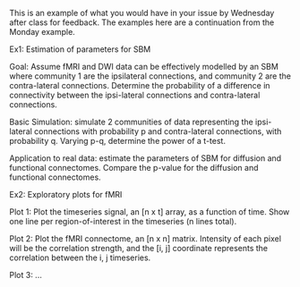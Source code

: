 This is an example of what you would have in your issue by Wednesday after class for feedback. The examples here are a continuation from the Monday example.

Ex1: Estimation of parameters for SBM

Goal: Assume fMRI and DWI data can be effectively modelled by an SBM where community 1 are the ipsilateral connections, and community 2 are the contra-lateral connections. Determine the probability of a difference in connectivity between the ipsi-lateral connections and contra-lateral connections.

Basic Simulation: simulate 2 communities of data representing the ipsi-lateral connections with probability p and contra-lateral connections, with probability q. Varying p-q, determine the power of a t-test.

Application to real data: estimate the parameters of SBM for diffusion and functional connectomes. Compare the p-value for the diffusion and functional connectomes.

Ex2: Exploratory plots for fMRI

Plot 1: Plot the timeseries signal, an [n x t] array, as a function of time. Show one line per region-of-interest in the timeseries (n lines total). 

Plot 2: Plot the fMRI connectome, an [n x n] matrix. Intensity of each pixel will be the correlation strength, and the [i, j] coordinate represents the correlation between the i, j timeseries.

Plot 3: ...
